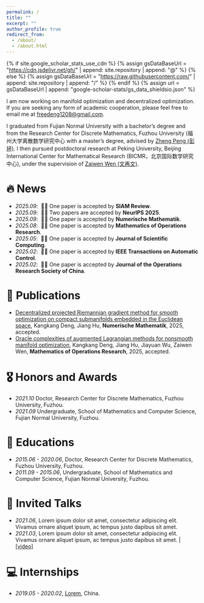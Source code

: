 ```yaml
---
permalink: /
title: ""
excerpt: ""
author_profile: true
redirect_from: 
  - /about/
  - /about.html
---
```


{% if site.google_scholar_stats_use_cdn %}
{% assign gsDataBaseUrl = "https://cdn.jsdelivr.net/gh/" | append: site.repository | append: "@" %}
{% else %}
{% assign gsDataBaseUrl = "https://raw.githubusercontent.com/" | append: site.repository | append: "/" %}
{% endif %}
{% assign url = gsDataBaseUrl | append: "google-scholar-stats/gs_data_shieldsio.json" %}

<span class='anchor' id='about-me'></span>

I am now working on manifold optimization and decentralized optimization. If you are seeking any form of academic cooperation, please feel free to email me at freedeng1208@gmail.com. 

I graduated from Fujian Normal University with a bachelor’s degree and from the Research Center for Discrete Mathematics, Fuzhou University (福州大学离散数学研究中心 with a master’s degree, advised by <a href="http://www.pzhengxtu.com/" target="_blank">Zheng Peng (彭拯)</a>. I then pursued postdoctoral research at Peking University, Beijing International Center for Mathematical Research (BICMR，北京国际数学研究中心), under the supervision of <a href="http://faculty.bicmr.pku.edu.cn/~wenzw/index.html" target="_blank">Zaiwen Wen (文再文)</a>.



# 🔥 News
- *2025.09*: &nbsp;🎉🎉 One paper is accepted by **SIAM Review**. 
- *2025.09*: &nbsp;🎉🎉 Two papers are accepted by **NeurIPS 2025**. 
- *2025.09*: &nbsp;🎉🎉 One paper is accepted by **Numerische Mathematik**.
- *2025.08*: &nbsp;🎉🎉 One paper is accepted by **Mathematics of Operations Research**.
- *2025.05*: &nbsp;🎉🎉 One paper is accepted by **Journal of Scientific Computing**.
- *2025.02*: &nbsp;🎉🎉 One paper is accepted by **IEEE Transactions on Automatic Control**.
- *2025.02*: &nbsp;🎉🎉 One paper is accepted by **Journal of the Operations Research Society of China**. 

# 📝 Publications 



- [Decentralized projected Riemannian gradient method for smooth optimization on compact submanifolds embedded in the Euclidean space](https://arxiv.org/pdf/2304.08241), Kangkang Deng, Jiang Hu,  **Numerische Mathematik**, 2025, accepted.
- [Oracle complexities of augmented Lagrangian methods for nonsmooth manifold optimization](https://arxiv.org/pdf/2304.08241), Kangkang Deng, Jiang Hu, Jiayuan Wu, Zaiwen Wen,  **Mathematics of Operations Research**, 2025, accepted. 

# 🎖 Honors and Awards
- *2021.10* Doctor, Research Center for Discrete Mathematics, Fuzhou University, Fuzhou. 
- *2021.09* Undergraduate, School of Mathematics and Computer Science, Fujian Normal University, Fuzhou. 

# 📖 Educations
- *2015.06 - 2020.06*, Doctor, Research Center for Discrete Mathematics, Fuzhou University, Fuzhou.  
- *2011.09 - 2015.06*, Undergraduate, School of Mathematics and Computer Science, Fujian Normal University, Fuzhou. 

# 💬 Invited Talks
- *2021.06*, Lorem ipsum dolor sit amet, consectetur adipiscing elit. Vivamus ornare aliquet ipsum, ac tempus justo dapibus sit amet. 
- *2021.03*, Lorem ipsum dolor sit amet, consectetur adipiscing elit. Vivamus ornare aliquet ipsum, ac tempus justo dapibus sit amet.  \| [\[video\]](https://github.com/)

# 💻 Internships
- *2019.05 - 2020.02*, [Lorem](https://github.com/), China.
